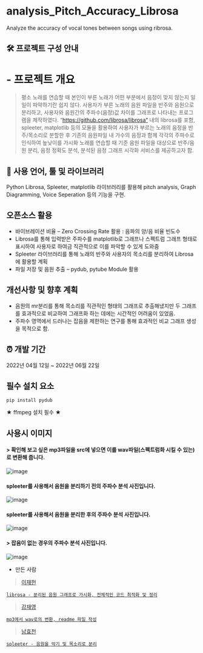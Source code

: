 # analysis_Pitch_Accuracy_Librosa
Analyze the accuracy of vocal tones between songs using ribrosa.

## 🛠 프로젝트 구성 안내

# - 프로젝트 개요
> 평소 노래를 연습할 때 본인이 부른 노래가 어떤 부분에서 음정이 맞지 않는지 일일이 파악하기란 쉽지 않다.
> 사용자가 부른 노래의 음원 파일을 반주와 음원으로 분리하고, 사용자와 음원간의 주파수(음정)값 차이를 그래프로 나타내는 프로그램을 제작하였다.
> “https://github.com/librosa/librosa“ 내의 librosa를 포함, spleeter, matplotlib 등의 모듈을 활용하여 사용자가 부르는 노래의 음정을 반주/목소리로 분할한 후 기존의 음원파일 내 가수의 음정과 함께 각각의 주파수로 인식하여 높낮이를 가시화
> 노래를 연습할 때 기준 음원 파일을 대상으로 반주/음원 분리, 음정 정확도 분석, 분석된 음정 그래프 시각화 서비스를 제공하고자 함.

## 📌 사용 언어, 툴 및 라이브러리
Python Librosa, Spleeter, matplotlib 라이브러리를 활용해 pitch analysis, Graph Diagramming, Voice Seperation 등의 기능을 구현.

## 오픈소스 활용
+ 바이브레이션 비율 – Zero Crossing Rate 활용 : 음파의 양/음 비율 빈도수
+ Librosa를 통해 입력받은 주파수를 matplotlib로 그래프나 스펙트럼 그래프 형태로 표시하여 사용자로 하여금 직관적으로 이를 파악할 수 있게 도와줌
+ Spleeter 라이브러리를 통해 노래의 반주와 사용자의 목소리를 분리하여 Librosa에 활용할 계획
+ 파일 저장 및 음원 추출 – pydub, pytube Module 활용

## 개선사항 및 향후 계획
+ 음원의 mr분리를 통해 목소리를 직관적인 형태의 그래프로 추출해냈지만 두 그래프를 효과적으로 비교하여 그래프화 하는 데에는 시간적인 어려움이 있었음.
+ 주파수 영역에서 드러나는 잡음을 제한하는 연구를 통해 효과적인 비교 그래프 생성을 목적으로 함.

## ⏰ 개발 기간
2022년 04월 12일 ~ 2022년 06월 22일

## 필수 설치 요소
```
pip install pydub  
```

★ ffmpeg 설치 필수 ★

## 사용시 이미지
#### > 확인해 보고 싶은 mp3파일을 src에 넣으면 이를 wav파일(스펙트럼화 시킬 수 있는)로 변환해 줍니다.
![image](https://user-images.githubusercontent.com/97078660/174974974-94954cde-1745-442b-befa-6874b84f881d.png)

#### spleeter를 사용해서 음원을 분리하기 전의 주파수 분석 사진입니다.
![image](https://user-images.githubusercontent.com/97078660/175095270-2e0143af-1f21-4eb4-888c-786ba9e4de42.png)

#### spleeter를 사용해서 음원을 분리한 후의 주파수 분석 사진입니다.
![image](https://user-images.githubusercontent.com/97078660/175095367-c35ffccb-1253-4e80-be63-80dfc413a585.png)

#### > 잡음이 없는 경우의 주파수 분석 사진입니다.
![image](https://user-images.githubusercontent.com/97078660/174974328-cb777aca-7722-4848-bd02-9babba09a1ee.png)




- 만든 사람
> <a href="https://github.com/Damnun">이재헌
  ```
  librosa - 분리된 음원 그래프로 가시화, 전체적인 코드 최적화 및 정리
  ```
> <a href="https://github.com/kkkkkk0312">강재영
  ```
  mp3에서 wav로의 변환, readme 파일 작성
  ```
> <a href="https://github.com/korean0106">남효천
  ```
  spleeter - 음원을 악기 및 목소리로 분리
  ```
